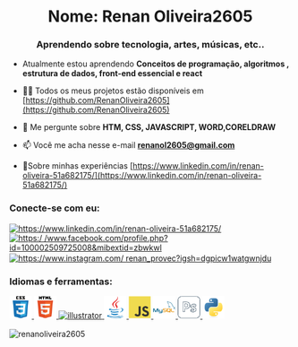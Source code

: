 <h1 align="center">Nome: Renan Oliveira2605</h1>
<h3 align="center">Aprendendo sobre tecnologia, artes, músicas, etc..</h3>

- Atualmente estou aprendendo **Conceitos de programação, algoritmos , estrutura de dados, front-end essencial e react**

- 👨‍💻 Todos os meus projetos estão disponíveis em [https://github.com/RenanOliveira2605](https://github.com/RenanOliveira2605)

- 💬 Me pergunte sobre **HTM, CSS, JAVASCRIPT, WORD,CORELDRAW**

- 📫 Você me acha nesse e-mail **renanol2605@gmail.com**

- 📄Sobre minhas experiências [https://www.linkedin.com/in/renan-oliveira-51a682175/](https://www.linkedin.com/in/renan-oliveira-51a682175/)

<h3 align="left">Conecte-se com eu:</h3>
<p align="left">
<a href="https://linkedin.com/in/https://www.linkedin.com/in/renan-oliveira-51a682175/" target= "em branco"><img align="center" src="https://raw.githubusercontent.com/rahuldkjain/github-profile-readme-generator/master/src/images/icons/Social/linked-in-alt. svg" alt="https://www.linkedin.com/in/renan-oliveira-51a682175/" altura="10" largura="10" /></a>
<a href="https://fb.com/https://www.facebook.com/profile.php?id=100002509725008&mibextid=zbwkwl" target="blank"> <img align="center" src="https://raw.githubusercontent.com/rahuldkjain/github-profile-readme-generator/master/src/images/icons/Social/facebook.svg" alt="https:/ /www.facebook.com/profile.php?id=100002509725008&mibextid=zbwkwl" altura="10" largura="10" /></a>
<a href="https://instagram.com/https:// www.instagram.com/renan_provec?igsh=dgpicw1watgwnjdu" target="blank"><img align="center" src="https://raw.githubusercontent.com/rahuldkjain/github-profile-readme-generator/master/src/images/icons/Social/instagram.svg" alt="https://www.instagram.com/ renan_provec?igsh=dgpicw1watgwnjdu" height="30" width="40" /></a>
</p>

<h3 align="left">Idiomas e ferramentas:</h3>
<p align="left"> <a href="https://www.w3schools.com/css/" target="_blank" rel="noreferrer"> <img src="https://raw.githubusercontent.com/devicons/devicon/master/icons/css3/css3-original-wordmark.svg" alt="css3" width="40" height="40"/> </a> <a href="https://www.w3.org/html/" target="_blank" rel="noreferrer"> <img src="https://raw.githubusercontent.com/devicons/devicon/master/icons/html5/html5-original-wordmark.svg" alt="html5" width="40" height="40"/> </a> <a href="https://www.adobe.com/in/products/illustrator.html" target="_blank" rel="noreferrer"> <img src="https://www.vectorlogo.zone/logos/adobe_illustrator/adobe_illustrator-icon.svg" alt="illustrator" width="40" height="40"/> </a> <a href="https://www.java.com" target="_blank" rel="noreferrer"> <img src="https://raw.githubusercontent.com/devicons/devicon/master/icons/java/java-original.svg" alt="java" width="40" height="40"/> </a> <a href="https://developer.mozilla.org/en-US/docs/Web/JavaScript" target="_blank" rel="noreferrer"> <img src="https://raw.githubusercontent.com/devicons/devicon/master/icons/javascript/javascript-original.svg" alt="javascript" width="40" height="40"/> </a> <a href="https://www.mysql.com/" target="_blank" rel="noreferrer"> <img src="https://raw.githubusercontent.com/devicons/devicon/master/icons/mysql/mysql-original-wordmark.svg" alt="mysql" width="40" height="40"/> </a> <a href="https://www.photoshop.com/en" target="_blank" rel="noreferrer"> <img src="https://raw.githubusercontent.com/devicons/devicon/master/icons/photoshop/photoshop-line.svg" alt="photoshop" width="40" height="40"/> </a> <a href="https://www.python.org" target="_blank" rel="noreferrer"> <img src="https://raw.githubusercontent.com/devicons/devicon/master/icons/python/python-original.svg" alt="python" width="40" height="40"/> </a> </p>

<p><img align="center" src="https://github-readme-stats.vercel.app/api/top-langs?nomedeusuário=renanoliveira2605&show_icons=true&locale=pt-BR&layout=compact" alt="renanoliveira2605" /></p>


<!---


- 👋 Hi, I’m @RenanOliveira2605
- 👀 I’m interested in ...
- 🌱 I’m currently learning ...
- 💞️ I’m looking to collaborate on ...
- 📫 How to reach me ...
- 😄 Pronouns: ...
- ⚡ Fun fact: ...

<!---
RenanOliveira2605/RenanOliveira2605 is a ✨ special ✨ repository because its `README.md` (this file) appears on your GitHub profile.
You can click the Preview link to take a look at your changes.
--->
